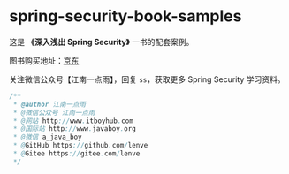 # spring-security-book-samples

这是 **《深入浅出 Spring Security》** 一书的配套案例。

图书购买地址：[京东](https://item.jd.com/13131798.html)

关注微信公众号【江南一点雨】，回复 `ss`，获取更多 Spring Security 学习资料。

```java
/**
 * @author 江南一点雨
 * @微信公众号 江南一点雨
 * @网站 http://www.itboyhub.com
 * @国际站 http://www.javaboy.org
 * @微信 a_java_boy
 * @GitHub https://github.com/lenve
 * @Gitee https://gitee.com/lenve
 */
```
